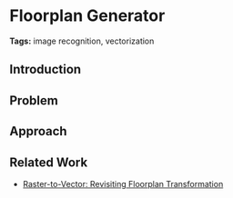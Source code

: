 # Floorplan Generator

**Tags:** image recognition, vectorization

## Introduction



## Problem



## Approach



## Related Work

- [Raster-to-Vector: Revisiting Floorplan Transformation](https://ieeexplore.ieee.org/document/8237503)

